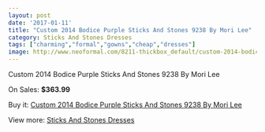 ```yaml
---
layout: post
date: '2017-01-11'
title: "Custom 2014 Bodice Purple Sticks And Stones 9238 By Mori Lee"
category: Sticks And Stones Dresses
tags: ["charming","formal","gowns","cheap","dresses"]
image: http://www.neoformal.com/8211-thickbox_default/custom-2014-bodice-purple-sticks-and-stones-9238-by-mori-lee.jpg
---
```

Custom 2014 Bodice Purple Sticks And Stones 9238 By Mori Lee

On Sales: **$363.99**
<a href="https://www.neoformal.com/en/sticks-and-stones-dresses/2886-custom-2014-bodice-purple-sticks-and-stones-9238-by-mori-lee.html"><amp-img layout="responsive" width="600" height="600" src="//www.neoformal.com/8211-thickbox_default/custom-2014-bodice-purple-sticks-and-stones-9238-by-mori-lee.jpg" alt="Custom 2014 Bodice Purple Sticks And Stones 9238 By Mori Lee 0" /></a>
<a href="https://www.neoformal.com/en/sticks-and-stones-dresses/2886-custom-2014-bodice-purple-sticks-and-stones-9238-by-mori-lee.html"><amp-img layout="responsive" width="600" height="600" src="//www.neoformal.com/8214-thickbox_default/custom-2014-bodice-purple-sticks-and-stones-9238-by-mori-lee.jpg" alt="Custom 2014 Bodice Purple Sticks And Stones 9238 By Mori Lee 1" /></a>
<a href="https://www.neoformal.com/en/sticks-and-stones-dresses/2886-custom-2014-bodice-purple-sticks-and-stones-9238-by-mori-lee.html"><amp-img layout="responsive" width="600" height="600" src="//www.neoformal.com/8213-thickbox_default/custom-2014-bodice-purple-sticks-and-stones-9238-by-mori-lee.jpg" alt="Custom 2014 Bodice Purple Sticks And Stones 9238 By Mori Lee 2" /></a>
<a href="https://www.neoformal.com/en/sticks-and-stones-dresses/2886-custom-2014-bodice-purple-sticks-and-stones-9238-by-mori-lee.html"><amp-img layout="responsive" width="600" height="600" src="//www.neoformal.com/8212-thickbox_default/custom-2014-bodice-purple-sticks-and-stones-9238-by-mori-lee.jpg" alt="Custom 2014 Bodice Purple Sticks And Stones 9238 By Mori Lee 3" /></a>

Buy it: [Custom 2014 Bodice Purple Sticks And Stones 9238 By Mori Lee](https://www.neoformal.com/en/sticks-and-stones-dresses/2886-custom-2014-bodice-purple-sticks-and-stones-9238-by-mori-lee.html "Custom 2014 Bodice Purple Sticks And Stones 9238 By Mori Lee")

View more: [Sticks And Stones Dresses](https://www.neoformal.com/en/28-sticks-and-stones-dresses "Sticks And Stones Dresses")